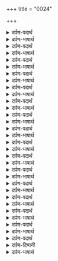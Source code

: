 +++
title = "0024"

+++
<details><summary>दर्पण-पदार्थ</summary>

पद्अर्थ: अमलु = करणी, आचरण। धरती = भूमि (जिसमें बीज बीजना है)। सबदो = शब्द, गुरु का शब्द। आब = चमक, खूबसूरती। इमान = श्रद्धा। जंमाइ लै = उगा ले। एव = इस तरह।1।
</details>

<details><summary>दर्पण-भाषार्थ</summary>

अर्थ: (हे काजी!) अपने (रोजमर्रा के) हरेक कर्म को जमीन बना, (इस कर्म-भूमि में) गुरु के शब्द का बीज डाल, स्मरण से पैदा होने वाली आत्मिक सुंदरता का पानी (उस कर्म-भूमि में) सदा देता रह। किसान (जैसा उद्यमी बन), (तेरी इस किरसानी में) श्रद्धा (की खेती) उगेगी। हे मूर्ख! सिर्फ इस तरीके से समझ आएगी कि बहिश्त क्या है और दोजक क्या।1।
</details>

<details><summary>दर्पण-पदार्थ</summary>

पद्अर्थ: मतु जाणसहि = ये ना समझना। गली = सिर्फ बातें करके। माणै = अहंकार में। इतु = इसके द्वारा। इतु बिधि = इस तरह।1। रहाउ।
</details>

<details><summary>दर्पण-भाषार्थ</summary>

अर्थ: (हे काजी!) ये ना समझना कि सिर्फ बातों से ही (रब) मिल जाता है। अगर (बेईमानियां करके इकट्ठे किये हुए) धन के अहंकार में टिके रहे, अगर (कामातुर हो के) रूप की शोभा में (मन जुड़ा रहा) तो (बाहर से की गई मजहब की बातें कुछ नहीं सवार सकतीं)। इस तरह मानव जन्म बेकार चला जाता है।1। रहाउ।
</details>

<details><summary>दर्पण-पदार्थ</summary>

पद्अर्थ: तनि = शरीर में। मीडको = मेंढक। सार = कद्र। मूलि = बिल्कुल। उस्तादु = गुरु। भाखिआ = बोली, उपदेश। बुझाई = समझ।2।
</details>

<details><summary>दर्पण-भाषार्थ</summary>

अर्थ: (जब तक) शरीर के अंदर विकारों का कीचड़ है, और ये मन (उस कीचड़ में) मेंढक (बन के रहता है), (कीचड़ में उगे हुए) कमल के फूल की कद्र (इस मेंढक मन) को नहीं पड़ सकती (हृदय में बसते प्रभु की सूझ नहीं आ सकती)। (भंवरा आ के कमल फूल पर गुँजार डालता है, पर कमल फूल के पास ही कीचड़ में मस्त मेंढक फूल की कद्र नहीं जानता) गुरु भंवरा सदैव (हरि स्मरण का) उपदेश करता है, पर ये मेंढक-मन उस उपदेश को नहीं समझता, इसे ऐसी समझ ही नहीं है।2।
</details>

<details><summary>दर्पण-पदार्थ</summary>

पद्अर्थ: पउण की वाणी = हवा जैसी, एक कान में आकर दूसरे कान से निकल गई, बे-असर। रता = रंगा हुआ। दिलहि पसिंदे = दिल में पसंद। करि एक = एक करके पूरी श्रद्धा से।3।
</details>

<details><summary>दर्पण-भाषार्थ</summary>

अर्थ: (हे काजी! जब तक) ये मन माया के रंग में ही रंगा हुआ है (मजहबी किताब के मसले) सुनने सुनाने बे-असर हैं। वही बंदे मालिक-रब की नजर में हैं, वही बंदे उसकी नजर में प्यारे हैं जिन्होंने पूरी श्रद्धा से उसको स्मरण किया है।3।
</details>

<details><summary>दर्पण-पदार्थ</summary>

पद्अर्थ: तीह = तीस रोजे। पंज = पाँच नमाजें। मतु कटि जाई = शायद इस तरह कट जाए, शायद इस तरह मुझे कोई शैतान (बुरा आदमी) न कहे। राहि = रास्ते पे। कित कू = किस लिए? संजिआही = तूने एक़त्र किया है।4।
</details>

<details><summary>दर्पण-भाषार्थ</summary>

अर्थ: (हे काजी!) तू तीस रोज़े गिन के रखता है, पाँच नमाजों को साथी बनाता है। (पर, ये सब कुछ दिखावे के लिए करता है, ता कि) शायद इस तरीके से लोग मुझे उच्छा मुसलमान कहने लग जाएं। पर, नानक कहता है (हे काजी!) जीवन के सही रास्ते पर चलना चाहिए, तू (ठगी फरेब करके) माल-धन क्यूँ इकट्ठा कर रहा है? (तू निरी बाते करके लोगों को खुश करता है, पर अंदर से धन के लालच में और काम-वासना में अंधा हुआ पड़ा है,ये रास्ता आत्मिक मौत का है)।4।27।
</details>

<details><summary>दर्पण-पदार्थ</summary>

पद्अर्थ: मउला = मालिक। जिनि = जिस (मौला) ने। मउलिआ = खिलाया है, प्रफुल्लित किया है। आब = पानी। खाकु = मिट्टी। बंधि रहाई = बांध के रख दी है।1।
</details>

<details><summary>दर्पण-भाषार्थ</summary>

अर्थ: जिस मालिक ने सारा जगत प्रफुल्लित किया है, जिस ने सारे संसार को हरा-भरा किया है, जिसने पानी और मिट्टी (विरोधी तत्व) इकट्ठे करके रख दिए हैं, वह निर्माता धन्य है (उसकी महिमा करो), वही (असल) मालिक है (मौत का मालिक भी वही है, विरोधी तत्वों वाली खेल आखिर खत्म होनी है, और वही खत्म करता है)।1।
</details>

<details><summary>दर्पण-पदार्थ</summary>

पद्अर्थ: मुला = हे मुल्ला! मरणा = मौत, मौत का डर। भी = उससे। करतारहु = कर्तार से।1। रहाउ।
</details>

<details><summary>दर्पण-भाषार्थ</summary>

अर्थ: हे मुल्ला! मौत (का डर) हरेक के सिर पर है, इस वास्ते रब से ही डरना चाहिए (रब के डर में रहना ही फबता है। अर्थात, रब के डर में रहने से मौत का डर दूर हो सकता है)।1। रहाउ।
</details>

<details><summary>दर्पण-पदार्थ</summary>

पद्अर्थ: नामु खुदाई = खुदा का नाम। भरीऐ पाई = जब घड़ा भर जाता है, जब स्वास पूरे भर जाते हैं। पाई = पन घड़ी (उस के नीचे छेद होता है, जिस के रास्ते उस घड़ी में पानी आता रहता है, और आखिर जब सारा पानी से भर जाती है, तो पानी में डूब जाती है। वक्त का हिसाब रखने का एक यह पुरातन तरीका था)।2।
</details>

<details><summary>दर्पण-भाषार्थ</summary>

अर्थ: (सिर्फ मजहबी किताबें पढ़ लेने से असली काजी-मुल्ला नहीं बन सकते) तभी तू अपने आप को मुल्ला समझ और तभी काजी, जब तू रब के नाम के साथ गहरी सांझ पा लेगा (और मौत का डर खत्म कर लेगा, नही तो) चाहे तू कितनी ही (मजहबी किताबें) पढ़ जाएं (मौत फिर भी नहीं टलेगी), जब स्वास पूरे हो जाते है, कोई यहां रह नहीं सकता।2।
</details>

<details><summary>दर्पण-पदार्थ</summary>

आपु = स्वै भाव। आधारो = आसरा। होसी = कायम रहेगा। जाइन = ना पैदा होता है। सचा = सदा स्थिर रहने वाला।3।
</details>

<details><summary>दर्पण-भाषार्थ</summary>

अर्थ: वही मनुष्य काजी है जिसने स्वैभाव त्याग दिया है, और जिसने उस रब के नाम को अपनी जिंदगी का आसरा बनाया है। जो अब भी है, आगे भी रहेगा। जो ना जन्मता है ना ही मरता है। जो सदा कायम रहने वाला है और सभ को पैदा करने वाला है।3।
</details>

<details><summary>दर्पण-पदार्थ</summary>

पद्अर्थ: निवाज गुजारहि = तू नमाज पढ़ता है। कतेब = मुसलमानी मत की किताबें। गोर = कब्र। सदेई = पुकारी जाती है। गोर सदेई = जब कब्र बुलाती है, जब मौत आती है। रहिओ = रहि जाती है, खतम हो जाती है।4।
</details>

<details><summary>दर्पण-भाषार्थ</summary>

अर्थ: (हे काजी!) तू पाँचों वक्त नमाज़ पढ़ता है, तू कुरान व अपनी अन्य मजहबी किताबें भी पढ़ता है (फिर भी स्वार्थ में बंधा रह के मौत से डरता है)। नानक कहता है (हे काजी!) जब मौत आवाज देती है तो दाना-पानी यहीं का यहीं धरा धराया रह जाता है (सो, मौत के डर से बचने के लिए रब के डर में टिका रह)।4।28।
</details>

<details><summary>दर्पण-पदार्थ</summary>

पद्अर्थ: सुआनु = कुत्ता, लोभ। दुइ = दो। सुआनी = कुत्तियां (आशा और तृष्णा)। भलके = नित्य। बइआलि = सवेरे। कूड़ु = झूठ। मुठा = माया में ठगा जा रहा हूँ। धाणक = सांहसी कबीला। रूपि = रूप वाला, भेस वाला।1।
</details>

<details><summary>दर्पण-भाषार्थ</summary>

अर्थ: हे कर्तार! मैं सहंसियों वाले रूप में रहता हूँ। मेरे साथ एक कुत्ता (लोभ) है, दो कुत्तियां (आशा और तृष्णा) हैं। (मेरे हाथ में) झूठ रूपी छुरा है, मैं माया में ठगा जा रहा हूँ (और पराया हक) मुरदार (खाता हूँ)।1।
</details>

<details><summary>दर्पण-पदार्थ</summary>

पद्अर्थ: पंदि = नसीहत, शिक्षा। करणी की कार = जो कर्म करने चाहिए, उत्तम करनी। बिकराल = डरावना। आधारु = आसरा।1। रहाउ।
</details>

<details><summary>दर्पण-भाषार्थ</summary>

अर्थ: हे पति-प्रभु! ना मैं तेरी नसीहत पे चलता हूँ, ना मेरी करनी बढ़िया है, मैं सदा डरावने विगड़े रूप वाला बना रहता हूँ। मुझे अब सिर्फ यही आस है यही आसरा है कि तेरा जो नाम सारे संसार को पार लंघाता है (वह मुझे भी पार लंघा लेगा)।1। रहाउ।
</details>

<details><summary>दर्पण-पदार्थ</summary>

पद्अर्थ: मुखि = मुंह से। पर घरु = पराया घर। जोही = जोहना, मैं देखता हूँ। सनाति = नीच असलियत वाला, नीच कर्मों वाला। तनि = तन में, शरीर में।2।
</details>

<details><summary>दर्पण-भाषार्थ</summary>

अर्थ: मैं दिन-रात मुंह से (दूसरों की) निंदा करता रहता हूँ, मैं नीच और नीची असलीयत वाला हो गया हूँ, पराया घर देखता हूँ। मेरे शरीर में काम व क्रोध जैसे चण्डाल बस रहे हैं। हे कर्तार! मैं साहंसियों वाले रूप में ही घूमता फिरता हूँ।2।
</details>

<details><summary>दर्पण-पदार्थ</summary>

पद्अर्थ: सुरति = ध्यान। फाही सुरति = ध्यान इस तरफ है कि लोगों को फसा लूँ। मलूकी वेसु = फरिश्तों वाला पहिरावा, फकीरों वाला लिबास। ठगवाड़ा = ठगी का अड्डा। ठगी = ठगीं, मैं ठगता हूँ। खरा = बहुत। भारु = पापों का बोझ।3।
</details>

<details><summary>दर्पण-भाषार्थ</summary>

अर्थ: मेरा ध्यान इस तरफ रहता है कि लोगों को किसी ठगी में फसाऊँ। और मैंने फकीरों वाला लिबास पहना हुआ ह। मैंने ठगी का अड्डा बनाया हुआ है, देश को ठग रहा हूँ। (ज्यों ज्यों) मैं बहुत चतुर बनता हूँ, पापों का और-और भार (अपने सिर पर उठाता जाता हूँ)। हे कर्तार! मैं सांसियों वाला रूप धारण किये बैठा हूँ।3।
</details>

<details><summary>दर्पण-पदार्थ</summary>

पद्अर्थ: हरामखोरु = पराया हक खाने वाला। हउ = मैं। किआ मुहु देसा = मैं क्या मुंह दूंगा, मैं किस मुंह से तेरे सामने हाजिर होऊँगा? तेरे सामने पेश होते हुए मुझे बड़ी शर्म आएगी। नीच = मंद कर्मी। करतार = हे कर्तार! 4।
</details>

<details><summary>दर्पण-भाषार्थ</summary>

अर्थ: हे कर्तार! मैंने तेरी दातों की कद्र नहीं जानी, मैं पराया हक खाता हूँ। मैं विकारी हूँ, मैं (तेरा) चोर हूँ, तेरे सामने मैं किस मुंह से हाजिर होऊँगा? मंदकर्मी नानक यही बात कहता है: हे कर्तार! मैं तो सांहसीं रूप में जीवन व्यतीत कर रहा हूँ।4।29।
</details>

<details><summary>दर्पण-पदार्थ</summary>

पद्अर्थ: सुरति = सूझ। एका सुरति = एक (परमात्मा की दी हुई) सूझ। जीअ = जीव। जेते = जितने। विहूणा = बगैर। कीअ = पैदा किया। तिन राहु = उन जीवों का जीवन रास्ता। लेखा इको = एक परमात्मा ही ये लेखा रखता है। आवहु जाहु = (मिली सुरति अनुसार) जीव आते हैं जाते हैं।1।
</details>

<details><summary>दर्पण-टिप्पनी</summary>

नोट: ‘जीअ’ है ‘जीउ’ का बहुवचन।
</details>

<details><summary>दर्पण-भाषार्थ</summary>

अर्थ: जितने भी जीव हैं (इन सबके अंदर) एक परमात्मा की ही बख्शी हुई सूझ काम कर रही है, (परमात्मा ने) कोई भी ऐसा जीव पैदा नहीं किया जिसे सूझ से वंचित रखा हो। जैसी सूझ (प्रभु जीवों को देता है) वैसा ही जीवन रास्ता वे पकड़ लेते हैं। (उसी मिली सूझ अनुसार) जीव (जगत में) आते हैं और (यहां) से चले जाते हैं। ये मर्यादा चलाने वाला प्रभु खुद ही है।1।
</details>